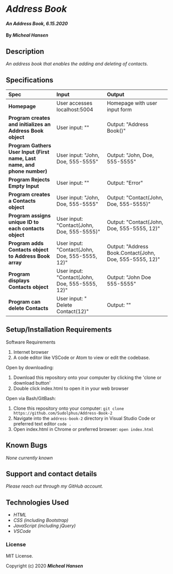 # _Address Book_

#### _An Address Book, 6.15.2020_

#### By _**Micheal Hansen**_

## Description

_An address book that enables the adding and deleting of contacts._

## Specifications

| Spec | Input | Output |
| :-------------     | :------------- | :------------- |
| **Homepage** | User accesses localhost:5004 | Homepage with user input form |
| **Program creates and initializes an Address Book object** | User input: "" | Output: "Address Book()" |
| **Program Gathers User Input (First name, Last name, and phone number)** | User input: "John, Doe, 555-5555" | Output: "John, Doe, 555-5555" |
| **Program Rejects Empty Input** | User input: "" | Output: "Error" |
| **Program creates a Contacts object** | User input: "John, Doe, 555-5555" | Output: "Contact(John, Doe, 555-5555)" |
| **Program assigns unique ID to each contacts object** | User input: "Contact(John, Doe, 555-5555)" | Output: "Contact(John, Doe, 555-5555, 12)" |
| **Program adds Contacts object to Address Book array** | User input: "Contact(John, Doe, 555-5555, 12)" | Output: "Address Book.Contact(John, Doe, 555-5555, 12)" |
| **Program displays Contacts object** | User input: "Contact(John, Doe, 555-5555, 12)" | Output: "John Doe 555-5555" |
| **Program can delete Contacts** | User input: " Delete Contact(12)" | Output: "" |


## Setup/Installation Requirements

Software Requirements
1. Internet browser
2. A code editor like VSCode or Atom to view or edit the codebase.

Open by downloading:
1. Download this repository onto your computer by clicking the 'clone or download button'
2. Double click index.html to open it in your web browser

Open via Bash/GitBash:
1. Clone this repository onto your computer:
`git clone https://github.com/Sudolphus/Address-Book-2`
2. Navigate into the `address-book-2` directory in Visual Studio Code or preferred text editor
`code .`
3. Open index.html in Chrome or preferred browser:
`open index.html`


## Known Bugs

_None currently known_

## Support and contact details

_Please reach out through my GitHub account._

## Technologies Used

* _HTML_
* _CSS (including Bootstrap)_
* _JavaScript (including jQuery)_
* _VSCode_

### License

MIT License.

Copyright (c) 2020 **_Micheal Hansen_**
